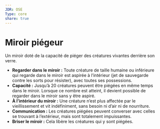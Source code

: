 ```yaml
---
JDR: OSE
Type: core
share: true
---
```

# Miroir piégeur

Un miroir doté de la capacité de piéger des créatures vivantes derrière son verre.

- **Regarder dans le miroir :** Toute créature de taille humaine ou inférieure qui regarde dans le miroir est aspirée à l’intérieur (jet de sauvegarde contre les sorts pour résister), avec toutes ses possessions.
- **Capacité :** Jusqu’à 20 créatures peuvent être piégées en même temps dans le miroir. Lorsque ce nombre est atteint, il devient possible de regarder dans le miroir sans y être aspiré.
- **À l’intérieur du miroir :** Une créature n’est plus affectée par le vieillissement et vit indéfiniment, sans besoin ni d’air ni de nourriture.
- **Communication :** Les créatures piégées peuvent converser avec celles se trouvant à l’extérieur, mais sont totalement impuissantes.
- **Briser le miroir :** Cela libère les créatures qui y sont piégées.